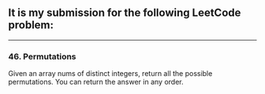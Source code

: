 ## It is my submission for the following LeetCode problem:

---

### 46. Permutations

Given an array nums of distinct integers, return all the possible permutations. You can return the answer in any order.
